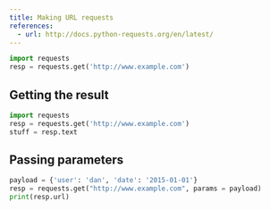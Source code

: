 ```yaml
---
title: Making URL requests
references:
  - url: http://docs.python-requests.org/en/latest/
---
```



```py
import requests
resp = requests.get('http://www.example.com')
```


## Getting the result

```py
import requests
resp = requests.get('http://www.example.com')
stuff = resp.text
```


## Passing parameters

```py
payload = {'user': 'dan', 'date': '2015-01-01'}
resp = requests.get("http://www.example.com", params = payload)
print(resp.url)
```


